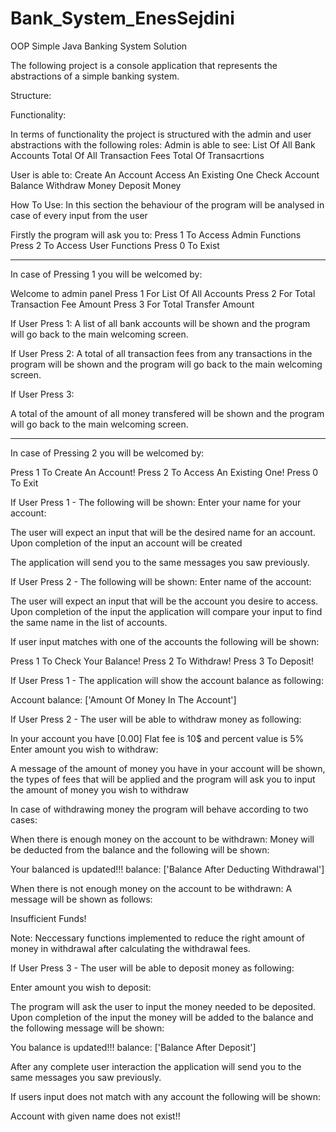 # Bank_System_EnesSejdini
OOP Simple Java Banking System Solution


The following project is a console application that represents the abstractions of a simple banking system. 

Structure:


Functionality:

In terms of functionality the project is structured with the admin and user abstractions with the following roles:
Admin is able to see:
List Of All Bank Accounts
Total Of All Transaction Fees
Total Of Transacrtions

User is able to:
Create An Account
Access An Existing One
Check Account Balance
Withdraw Money
Deposit Money


How To Use: In this section the behaviour of the program will be analysed in case of every input from the user

Firstly the program will ask you to:
Press 1 To Access Admin Functions
Press 2 To Access User Functions
Press 0 To Exist

------------------------------------------------------------------------------------------------------------------
In case of Pressing 1 you will be welcomed by:

Welcome to admin panel
Press 1 For List Of All Accounts
Press 2 For Total Transaction Fee Amount
Press 3 For Total Transfer Amount

If User Press 1:
A list of all bank accounts will be shown and the program will go back to the main welcoming screen.

If User Press 2:
A total of all transaction fees from any transactions in the program will be shown
and the program will go back to the main welcoming screen.

If User Press 3:

   A total of the amount of all money transfered will be shown and the program will go back to the 
   main welcoming screen.
   
   
----------------------------------------------------

In case of Pressing 2 you will be welcomed by: 

Press 1 To Create An Account!
Press 2 To Access An Existing One!
Press 0 To Exit

If User Press 1 - The following will be shown:
Enter your name for your account: 

The user will expect an input that will be the desired name for an account. Upon completion of the input an
account will be created

The application will send you to the same messages you saw previously.



If User Press 2 - The following will be shown:
Enter name of the account: 

The user will expect an input that will be the account you desire to access. Upon completion of the input
the application will compare your input to find the same name in the list of accounts.

If user input matches with one of the accounts the following will be shown:

  Press 1 To Check Your Balance!
	Press 2 To Withdraw!
	Press 3 To Deposit!

  If User Press 1 - The application will show the account balance as following:

   Account balance: ['Amount Of Money In The Account']

  If User Press 2 - The user will be able to withdraw money as following:
			
  In your account you have [0.00] Flat fee is 10$ and percent value is 5%
				Enter amount you wish to withdraw: 
		
   A message of the amount of money you have in your account will be shown, the types of fees that will be
	 applied and the program will ask you to input the amount of money you wish to withdraw
		
   In case of withdrawing money the program will behave according to two cases:

   When there is enough money on the account to be withdrawn:
			Money will be deducted from the balance and the following will be shown:

   Your balanced is updated!!! balance: ['Balance After Deducting Withdrawal']

   When there is not enough money on the account to be withdrawn:
			A message will be shown as follows:
	
   Insufficient Funds!

   Note: Neccessary functions implemented to reduce the right amount of money in withdrawal after
	 calculating the withdrawal fees.

  If User Press 3 - The user will be able to deposit money as following:
			
  Enter amount you wish to deposit:
		
  The program will ask the user to input the money needed to be deposited. Upon completion of the input
	the money will be added to the balance and the following message will be shown:
			
  You balance is updated!!! balance: ['Balance After Deposit']
		
		
  After any complete user interaction the application will send you to 
	the same messages you saw previously.

		
  If users input does not match with any account the following will be shown:
		
   Account with given name does not exist!!

		






